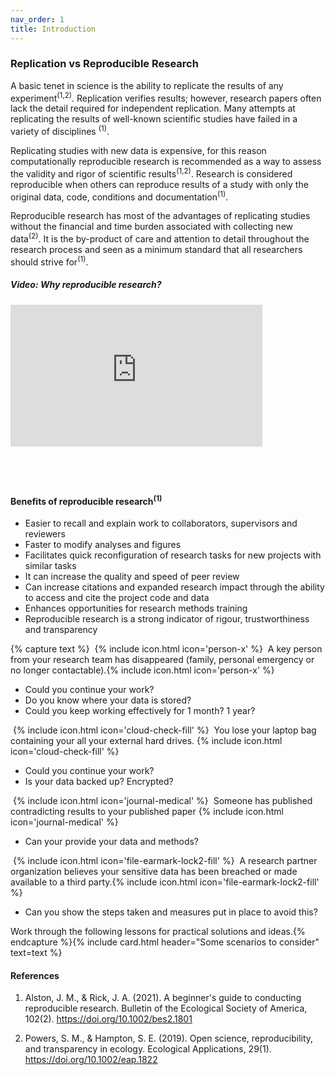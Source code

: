 ```yaml
---
nav_order: 1
title: Introduction
---
```


### Replication vs Reproducible Research

A basic tenet in science is the ability to replicate the results of any experiment<sup>(1,2)</sup>. Replication verifies results; however, research papers often lack the detail required for independent replication. Many attempts at replicating the results of well-known scientific studies have failed in a variety of disciplines <sup>(1)</sup>. 

Replicating studies with new data is expensive, for this reason computationally reproducible research is recommended as a way to assess the validity and rigor of scientific results<sup>(1,2)</sup>. Research is considered reproducible when others can reproduce results of a study with only the original data, code, conditions and documentation<sup>(1)</sup>. 

Reproducible research has most of the advantages of replicating studies without the financial and time burden associated with collecting new data<sup>(2)</sup>. It is the by-product of care and attention to detail throughout the research process and seen as a minimum standard that all researchers should strive for<sup>(1)</sup>.

##### Video: Why reproducible research?
<div style="padding:56.25% 0 0 0;position:relative;"><iframe src="https://player.vimeo.com/video/766353650?h=fb39c9c8a8&amp;badge=0&amp;autopause=0&amp;player_id=0&amp;app_id=58479" frameborder="0" allow="autoplay; fullscreen; picture-in-picture" allowfullscreen style="position:absolute;top:0;left:0;width:80%;height:80%;" title="Reproducible Research Tutorial"></iframe></div><script src="https://player.vimeo.com/api/player.js"></script>

#### Benefits of reproducible research<sup>(1)</sup>
- Easier to recall and explain work to collaborators, supervisors and reviewers
- Faster to modify analyses and figures
- Facilitates quick reconfiguration of research tasks for new projects with similar tasks
- It can increase the quality and speed of peer review
- Can increase citations and expanded research impact through the ability to access and cite the project code and data
- Enhances opportunities for research methods training
- Reproducible research is a strong indicator of rigour, trustworthiness and transparency

{% capture text %}
&nbsp;{% include icon.html icon='person-x' %}&nbsp; A key person from your research team has disappeared (family, personal emergency or no longer contactable).{% include icon.html icon='person-x' %}
 - Could you continue your work? 
 - Do you know where your data is stored? 
 - Could you keep working effectively for 1 month? 1 year?

&nbsp;{% include icon.html icon='cloud-check-fill' %}&nbsp; You lose your laptop bag containing your all your external hard drives. {% include icon.html icon='cloud-check-fill' %}
 - Could you continue your work? 
 - Is your data backed up? Encrypted?

&nbsp;{% include icon.html icon='journal-medical' %}&nbsp; Someone has published contradicting results to your published paper {% include icon.html icon='journal-medical' %}
- Can your provide your data and methods?
 
&nbsp;{% include icon.html icon='file-earmark-lock2-fill' %}&nbsp; A research partner organization believes your sensitive data has been breached or made available to a third party.{% include icon.html icon='file-earmark-lock2-fill' %} 
- Can you show the steps taken and measures put in place to avoid this?

Work through the following lessons for practical solutions and ideas.{% endcapture %}{% include card.html header="Some scenarios to consider" text=text %}

#### References
1. Alston, J. M., & Rick, J. A. (2021). A beginner's guide to conducting reproducible research. Bulletin of the Ecological Society of America, 102(2). https://doi.org/10.1002/bes2.1801

2. Powers, S. M., & Hampton, S. E. (2019). Open science, reproducibility, and transparency in ecology. Ecological Applications, 29(1). https://doi.org/10.1002/eap.1822

